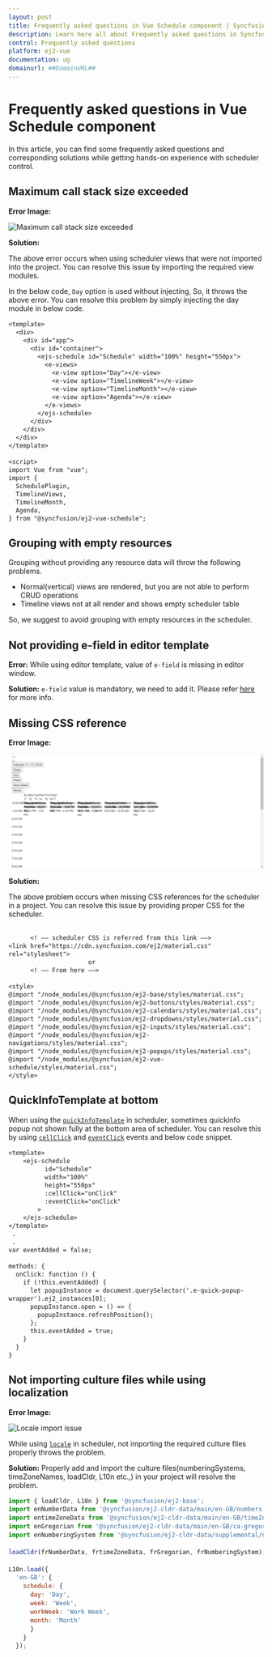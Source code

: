 ```yaml
---
layout: post
title: Frequently asked questions in Vue Schedule component | Syncfusion
description: Learn here all about Frequently asked questions in Syncfusion Vue Schedule component of Syncfusion Essential JS 2 and more.
control: Frequently asked questions 
platform: ej2-vue
documentation: ug
domainurl: ##DomainURL##
---
```


# Frequently asked questions in Vue Schedule component

In this article, you can find some frequently asked questions and corresponding solutions while getting hands-on experience with scheduler control.

## Maximum call stack size exceeded

**Error Image:**

![Maximum call stack size exceeded](./images/max-call-stack-size.png)

**Solution:**

The above error occurs when using scheduler views that were not imported into the project. You can resolve this issue by importing the required view modules.

In the below code, `Day` option is used without injecting, So, it throws the above error. You can resolve this problem by simply injecting the day module in below code.

```
<template>
  <div>
    <div id="app">
      <div id="container">
        <ejs-schedule id="Schedule" width="100%" height="550px">
          <e-views>
            <e-view option="Day"></e-view>
            <e-view option="TimelineWeek"></e-view>
            <e-view option="TimelineMonth"></e-view>
            <e-view option="Agenda"></e-view>
          </e-views>
        </ejs-schedule>
      </div>
    </div>
  </div>
</template>

<script>
import Vue from "vue";
import {
  SchedulePlugin,
  TimelineViews,
  TimelineMonth,
  Agenda,
} from "@syncfusion/ej2-vue-schedule";
```

## Grouping with empty resources

Grouping without providing any resource data will throw the following problems.

* Normal(vertical) views are rendered, but you are not able to perform CRUD operations
* Timeline views not at all render and shows empty scheduler table

So, we suggest to avoid grouping with empty resources in the scheduler.

## Not providing e-field in editor template

**Error:** While using editor template, value of  `e-field` is missing in editor window.

**Solution:** `e-field` value is mandatory, we need to add it. Please refer [here](https://ej2.syncfusion.com/vue/documentation/schedule/editor-template/#customizing-event-editor-using-template) for more info.

## Missing CSS reference

**Error Image:**

  ![Missing CSS reference](./images/missing-css-reference.png)

**Solution:**

The above problem occurs when missing CSS references for the scheduler in a project. You can resolve this issue by providing proper CSS for the scheduler.

```

      <! –– scheduler CSS is referred from this link ––>
<link href="https://cdn.syncfusion.com/ej2/material.css" rel="stylesheet">
                      or
      <! –– From here ––>

<style>
@import "/node_modules/@syncfusion/ej2-base/styles/material.css";
@import "/node_modules/@syncfusion/ej2-buttons/styles/material.css";
@import "/node_modules/@syncfusion/ej2-calendars/styles/material.css";
@import "/node_modules/@syncfusion/ej2-dropdowns/styles/material.css";
@import "/node_modules/@syncfusion/ej2-inputs/styles/material.css";
@import "/node_modules/@syncfusion/ej2-navigations/styles/material.css";
@import "/node_modules/@syncfusion/ej2-popups/styles/material.css";
@import "/node_modules/@syncfusion/ej2-vue-schedule/styles/material.css";
</style>

```

## QuickInfoTemplate at bottom

When using the [`quickInfoTemplate`](https://ej2.syncfusion.com/vue/documentation/api/schedule#quickinfotemplates) in scheduler, sometimes quickinfo popup not shown fully at the bottom area of scheduler. You can resolve this by using [`cellClick`](https://ej2.syncfusion.com/vue/documentation/api/schedule#cellclick) and [`eventClick`](https://ej2.syncfusion.com/vue/documentation/api/schedule#eventclick) events and below code snippet.

```
<template>
    <ejs-schedule
          id="Schedule"
          width="100%"
          height="550px"
          :cellClick="onClick"
          :eventClick="onClick"
        >
    </ejs-schedule>
</template>
 .
 .
var eventAdded = false;

methods: {
  onClick: function () {
    if (!this.eventAdded) {
      let popupInstance = document.querySelector('.e-quick-popup-wrapper').ej2_instances[0];
      popupInstance.open = () => {
        popupInstance.refreshPosition();
      };
      this.eventAdded = true;
    }
  }
}
```

## Not importing culture files while using localization

**Error Image:**

![Locale import issue](./images/locale-import-issue.png)

 While using [`locale`](https://ej2.syncfusion.com/vue/documentation/schedule/localization/) in scheduler, not importing the required culture files properly throws the problem.

**Solution:** Properly add and import the culture files(numberingSystems, timeZoneNames, loadCldr, L10n etc.,) in your project will resolve the problem.

```javascript
import { loadCldr, L10n } from '@syncfusion/ej2-base';
import enNumberData from '@syncfusion/ej2-cldr-data/main/en-GB/numbers.json';
import entimeZoneData from '@syncfusion/ej2-cldr-data/main/en-GB/timeZoneNames.json';
import enGregorian from '@syncfusion/ej2-cldr-data/main/en-GB/ca-gregorian.json';
import enNumberingSystem from '@syncfusion/ej2-cldr-data/supplemental/numberingSystems.json';

loadCldr(frNumberData, frtimeZoneData, frGregorian, frNumberingSystem);

L10n.load({
  'en-GB': {
    schedule: {
      day: 'Day',
      week: 'Week',
      workWeek: 'Work Week',
      month: 'Month'
      }
    }
  });

```

